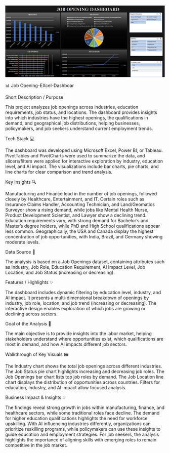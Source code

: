  ![Dashboard Preview](https://github.com/Deepakkumbhar07/Job-Opening--Excel-Dashboard/blob/main/Job%20Opening%20Dashboard.png)


📊 Job Opening-EXcel-Dashboar

Short Description / Purpose

This project analyzes job openings across industries, education requirements, job status, and locations. The dashboard provides insights into which industries have the highest openings, the qualifications in demand, and geographical job distributions, helping businesses, policymakers, and job seekers understand current employment trends.

Tech Stack 💻

The dashboard was developed using Microsoft Excel, Power BI, or Tableau. PivotTables and PivotCharts were used to summarize the data, and slicers/filters were applied for interactive exploration by industry, education level, and AI impact. The visualizations include bar charts, pie charts, and line charts for clear comparison and trend analysis.

Key Insights 🔍

Manufacturing and Finance lead in the number of job openings, followed closely by Healthcare, Entertainment, and IT. Certain roles such as Insurance Claims Handler, Accounting Technician, and Land/Geomatics Surveyor show a rising demand, while jobs like Mental Health Nurse, Product Development Scientist, and Lawyer show a declining trend. Education requirements vary, with strong demand for Bachelor’s and Master’s degree holders, while PhD and High School qualifications appear less common. Geographically, the USA and Canada display the highest concentration of job opportunities, with India, Brazil, and Germany showing moderate levels.

Data Source 📂

The analysis is based on a Job Openings dataset, containing attributes such as Industry, Job Role, Education Requirement, AI Impact Level, Job Location, and Job Status (increasing or decreasing).

Features / Highlights ✨

The dashboard includes dynamic filtering by education level, industry, and AI impact. It presents a multi-dimensional breakdown of openings by industry, job role, location, and job trend (increasing or decreasing). The interactive design enables exploration of which jobs are growing or declining across sectors.

Goal of the Analysis 🎯

The main objective is to provide insights into the labor market, helping stakeholders understand where opportunities exist, which qualifications are most in demand, and how AI impacts different job sectors.

Walkthrough of Key Visuals 🖼

The Industry chart shows the total job openings across different industries. The Job Status pie chart highlights increasing and decreasing job roles. The Job Openings bar chart lists top job roles by demand. The Job Location line chart displays the distribution of opportunities across countries. Filters for education, industry, and AI impact allow focused analysis.

Business Impact & Insights 💡

The findings reveal strong growth in jobs within manufacturing, finance, and healthcare sectors, while some traditional roles face decline. The demand for higher education qualifications highlights the need for workforce upskilling. With AI influencing industries differently, organizations can prioritize reskilling programs, while policymakers can use these insights to guide education and employment strategies. For job seekers, the analysis highlights the importance of aligning skills with emerging roles to remain competitive in the job market.
